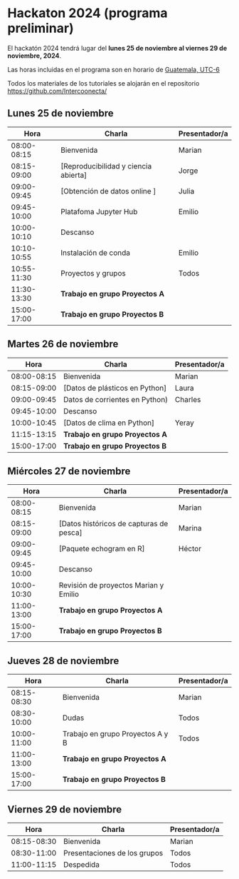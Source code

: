 #  Hackaton 2024 (programa preliminar)

El hackatón 2024 tendrá lugar del **lunes 25 de noviembre al viernes 29 de noviembre, 2024**.

Las horas incluidas en el programa son en horario de [Guatemala, UTC-6](https://www.zeitverschiebung.net/es/city/3598132)

Todos los materiales de los tutoriales se alojarán en el repositorio https://github.com/Intercoonecta/

## Lunes 25 de noviembre
 
| Hora |	Charla |	Presentador/a | 
| ------------- |-------- | ------------- |
|08:00-08:15|	Bienvenida|	Marian| 
|08:15-09:00| [Reproducibilidad y ciencia abierta]|	Jorge |
|09:00-09:45|	[Obtención de datos online ]|	Julia| 
|09:45-10:00| Platafoma Jupyter Hub  |	Emilio|
|10:00-10:10|Descanso |	|
|10:10-10:55| Instalación de conda | Emilio	|
|10:55-11:30|	Proyectos y grupos  |Todos|
|11:30-13:30| **Trabajo en grupo Proyectos A**| |
|15:00-17:00| **Trabajo en grupo Proyectos B**| |


## Martes 26 de noviembre

|Hora|	Charla|	Presentador/a|
| ------------- |-------- | ------------- |
|08:00-08:15|	Bienvenida|	Marian|
|08:15-09:00|	[Datos de plásticos en Python] |	Laura |
|09:00-09:45| Datos de corrientes en Python) | Charles |
|09:45-10:00|Descanso |	|
|10:00-10:45|		[Datos de clima en Python] | Yeray	 |
|11:15-13:15| **Trabajo en grupo Proyectos A**| |
|15:00-17:00| **Trabajo en grupo Proyectos B**| |


## Miércoles 27 de noviembre

|Hora|	Charla|	Presentador/a|
| ------------- |-------- | ------------- |
|08:00-08:15|	Bienvenida|	Marian|
|08:15-09:00|[Datos históricos de capturas de pesca]|	Marina |
|09:00-09:45|	[Paquete echogram en R] | 	Héctor |
|09:45-10:00|Descanso |	|
|10:00-10:30| Revisión de proyectos  	Marian y Emilio |
|11:00-13:00| **Trabajo en grupo Proyectos A** | |
|15:00-17:00| **Trabajo en grupo Proyectos B** | |


## Jueves 28 de noviembre

|Hora|	Charla|	Presentador/a|
| ------------- |-------- | ------------- |
|08:15-08:30|	Bienvenida|	Marian|
|08:30-10:00|	Dudas|	Todos|
|10:00-11:00|	Trabajo en grupo Proyectos A y B|	Todos|
|11:00-13:00| **Trabajo en grupo Proyectos A**| |
|15:00-17:00| **Trabajo en grupo Proyectos B**| |


## Viernes 29 de noviembre

|Hora|	Charla|	Presentador/a|
| ------------- |-------- | ------------- |
|08:15-08:30|	Bienvenida|	Marian|
|08:30-11:00|	Presentaciones de los grupos |	Todos|
|11:00-11:15|	Despedida|	Todos|



